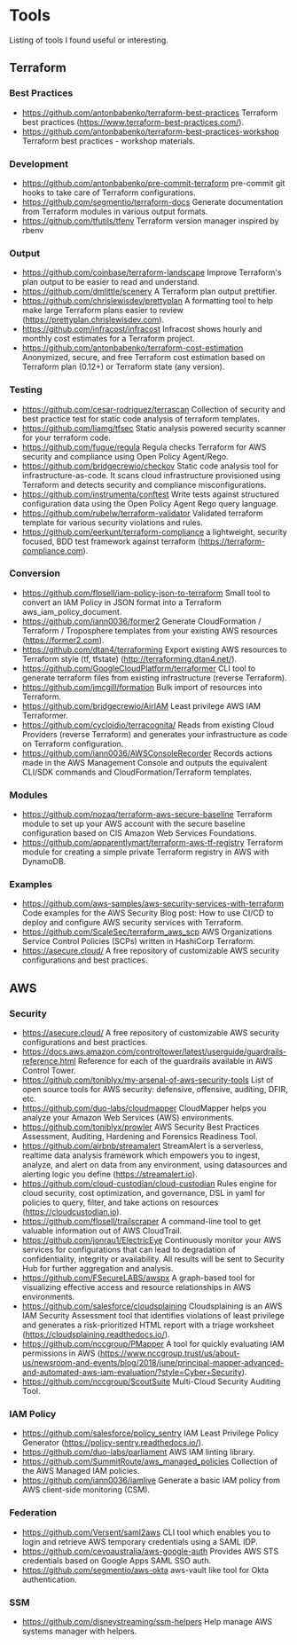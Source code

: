 # Tools
Listing of tools I found useful or interesting.

## Terraform

### Best Practices
- https://github.com/antonbabenko/terraform-best-practices Terraform best practices (https://www.terraform-best-practices.com/).
- https://github.com/antonbabenko/terraform-best-practices-workshop Terraform best practices - workshop materials.

### Development
- https://github.com/antonbabenko/pre-commit-terraform pre-commit git hooks to take care of Terraform configurations.
- https://github.com/segmentio/terraform-docs Generate documentation from Terraform modules in various output formats.
- https://github.com/tfutils/tfenv Terraform version manager inspired by rbenv

### Output
- https://github.com/coinbase/terraform-landscape Improve Terraform's plan output to be easier to read and understand.
- https://github.com/dmlittle/scenery A Terraform plan output prettifier.
- https://github.com/chrislewisdev/prettyplan A formatting tool to help make large Terraform plans easier to review (https://prettyplan.chrislewisdev.com).
- https://github.com/infracost/infracost Infracost shows hourly and monthly cost estimates for a Terraform project.
- https://github.com/antonbabenko/terraform-cost-estimation Anonymized, secure, and free Terraform cost estimation based on Terraform plan (0.12+) or Terraform state (any version).

### Testing
- https://github.com/cesar-rodriguez/terrascan Collection of security and best practice test for static code analysis of terraform templates.
- https://github.com/liamg/tfsec Static analysis powered security scanner for your terraform code.
- https://github.com/fugue/regula Regula checks Terraform for AWS security and compliance using Open Policy Agent/Rego.
- https://github.com/bridgecrewio/checkov Static code analysis tool for infrastructure-as-code. It scans cloud infrastructure provisioned using Terraform and detects security and compliance misconfigurations.
- https://github.com/instrumenta/conftest Write tests against structured configuration data using the Open Policy Agent Rego query language.
- https://github.com/rubelw/terraform-validator Validated terraform template for various security violations and rules.
- https://github.com/eerkunt/terraform-compliance a lightweight, security focused, BDD test framework against terraform (https://terraform-compliance.com).

### Conversion
- https://github.com/flosell/iam-policy-json-to-terraform Small tool to convert an IAM Policy in JSON format into a Terraform aws_iam_policy_document.
- https://github.com/iann0036/former2 Generate CloudFormation / Terraform / Troposphere templates from your existing AWS resources (https://former2.com).
- https://github.com/dtan4/terraforming Export existing AWS resources to Terraform style (tf, tfstate) (http://terraforming.dtan4.net/).
- https://github.com/GoogleCloudPlatform/terraformer CLI tool to generate terraform files from existing infrastructure (reverse Terraform).
- https://github.com/jmcgill/formation Bulk import of resources into Terraform.
- https://github.com/bridgecrewio/AirIAM Least privilege AWS IAM Terraformer.
- https://github.com/cycloidio/terracognita/ Reads from existing Cloud Providers (reverse Terraform) and generates your infrastructure as code on Terraform configuration.
- https://github.com/iann0036/AWSConsoleRecorder Records actions made in the AWS Management Console and outputs the equivalent CLI/SDK commands and CloudFormation/Terraform templates.

### Modules
- https://github.com/nozaq/terraform-aws-secure-baseline Terraform module to set up your AWS account with the secure baseline configuration based on CIS Amazon Web Services Foundations.
- https://github.com/apparentlymart/terraform-aws-tf-registry Terraform module for creating a simple private Terraform registry in AWS with DynamoDB.

### Examples
- https://github.com/aws-samples/aws-security-services-with-terraform Code examples for the AWS Security Blog post: How to use CI/CD to deploy and configure AWS security services with Terraform.
- https://github.com/ScaleSec/terraform_aws_scp AWS Organizations Service Control Policies (SCPs) written in HashiCorp Terraform.
- https://asecure.cloud/ A free repository of customizable AWS security configurations and best practices.

## AWS

### Security
- https://asecure.cloud/ A free repository of customizable AWS security configurations and best practices.
- https://docs.aws.amazon.com/controltower/latest/userguide/guardrails-reference.html Reference for each of the guardrails available in AWS Control Tower.
- https://github.com/toniblyx/my-arsenal-of-aws-security-tools List of open source tools for AWS security: defensive, offensive, auditing, DFIR, etc.
- https://github.com/duo-labs/cloudmapper CloudMapper helps you analyze your Amazon Web Services (AWS) environments.
- https://github.com/toniblyx/prowler AWS Security Best Practices Assessment, Auditing, Hardening and Forensics Readiness Tool.
- https://github.com/airbnb/streamalert StreamAlert is a serverless, realtime data analysis framework which empowers you to ingest, analyze, and alert on data from any environment, using datasources and alerting logic you define (https://streamalert.io).
- https://github.com/cloud-custodian/cloud-custodian Rules engine for cloud security, cost optimization, and governance, DSL in yaml for policies to query, filter, and take actions on resources (https://cloudcustodian.io).
- https://github.com/flosell/trailscraper A command-line tool to get valuable information out of AWS CloudTrail.
- https://github.com/jonrau1/ElectricEye Continuously monitor your AWS services for configurations that can lead to degradation of confidentiality, integrity or availability. All results will be sent to Security Hub for further aggregation and analysis.
- https://github.com/FSecureLABS/awspx A graph-based tool for visualizing effective access and resource relationships in AWS environments.
- https://github.com/salesforce/cloudsplaining Cloudsplaining is an AWS IAM Security Assessment tool that identifies violations of least privilege and generates a risk-prioritized HTML report with a triage worksheet (https://cloudsplaining.readthedocs.io/).
- https://github.com/nccgroup/PMapper A tool for quickly evaluating IAM permissions in AWS (https://www.nccgroup.trust/us/about-us/newsroom-and-events/blog/2018/june/principal-mapper-advanced-and-automated-aws-iam-evaluation/?style=Cyber+Security).
- https://github.com/nccgroup/ScoutSuite Multi-Cloud Security Auditing Tool.

### IAM Policy
- https://github.com/salesforce/policy_sentry IAM Least Privilege Policy Generator (https://policy-sentry.readthedocs.io/).
- https://github.com/duo-labs/parliament AWS IAM linting library.
- https://github.com/SummitRoute/aws_managed_policies Collection of the AWS Managed IAM policies.
- https://github.com/iann0036/iamlive Generate a basic IAM policy from AWS client-side monitoring (CSM).

### Federation
- https://github.com/Versent/saml2aws CLI tool which enables you to login and retrieve AWS temporary credentials using a SAML IDP.
- https://github.com/cevoaustralia/aws-google-auth Provides AWS STS credentials based on Google Apps SAML SSO auth.
- https://github.com/segmentio/aws-okta aws-vault like tool for Okta authentication.

### SSM
- https://github.com/disneystreaming/ssm-helpers Help manage AWS systems manager with helpers.
